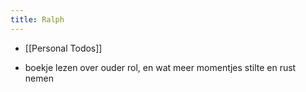 ```yaml
---
title: Ralph
---
```


- [[Personal Todos]]

- boekje lezen over ouder rol, en wat meer momentjes stilte en rust nemen 
